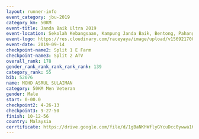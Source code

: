 ```yaml
---
layout: runner-info 
event_category: jbu-2019 
category_km: 50KM 
event-title: Janda Baik Ultra 2019 
event-location: Sekolah Kebangsaan, Kampung Janda Baik, Bentong, Pahang, Malaysia 
event-logo: https://res.cloudinary.com/raceyaya/image/upload/v1569217009/logo/janda-baik_vch1pc.jpg 
event-date: 2019-09-14 
checkpoint-name2: Split 1 E Farm 
checkpoint-name3: Split 2 ATV 
overall_rank: 178
gender_rank_rank_rank_rank_rank: 139
category_rank: 55
bib: 52076
name: MOHD ASRUL SULAIMAN
category: 50KM Men Veteran
gender: Male
start: 0-00.0
checkpoint2: 4-26-13
checkpoint3: 9-27-50
finish: 10-12-56
country: Malaysia
cerrtificate: https://drive.google.com/file/d/1gBaNKhWflyGYcuDcc0ywwa16tPQ6U1SM/view?usp=sharing
---
```

